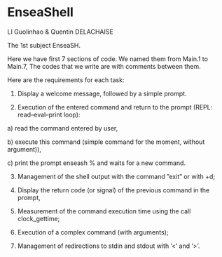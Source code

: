# EnseaShell

LI Guolinhao & Quentin DELACHAISE

The 1st subject EnseaSH.

Here we have first 7 sections of code.
We named them from Main.1 to Main.7,
The codes that we write are with comments between them.

Here are the requirements for each task:

1. Display a welcome message, followed by a simple prompt.

2. Execution of the entered command and return to the prompt (REPL: read–eval–print loop):

 a) read the command entered by user,

 b) execute this command (simple command for the moment, without argument)),

 c) print the prompt enseash % and waits for a new command.

3. Management of the shell output with the command ”exit” or with <ctrl>+d;

4. Display the return code (or signal) of the previous command in the prompt,

5. Measurement of the command execution time using the call clock_gettime;

6. Execution of a complex command (with arguments);

7. Management of redirections to stdin and stdout with ’<’ and ’>’.
